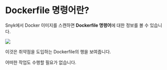 # Dockerfile 명령어란?

Snyk에서 Docker 이미지를 스캔하면 **Dockerfile 명령어**에 대한 정보를 볼 수 있습니다.

![](../../../.gitbook/assets/screen\_shot\_2020-03-17\_at\_3.15.27\_pm.png)

이것은 취약점을 도입하는 Dockerfile의 행을 보여줍니다.

어떠한 작업도 수행할 필요가 없습니다.
